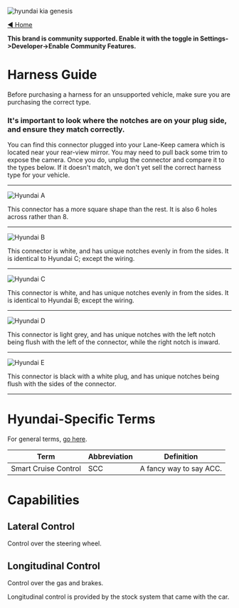 ![hyundai kia genesis](https://user-images.githubusercontent.com/37757984/82103626-983d4800-96c8-11ea-8062-e771da985755.jpeg)

[◄ Home](https://github.com/commaai/openpilot/wiki)

**This brand is community supported. Enable it with the toggle in Settings->Developer->Enable Community Features.**

# Harness Guide

Before purchasing a harness for an unsupported vehicle, make sure you are purchasing the correct type. 
### It's important to look where the notches are on your plug side, and ensure they match correctly.

You can find this connector plugged into your Lane-Keep camera which is located near your rear-view mirror. You may need to pull back some trim to expose the camera. Once you do, unplug the connector and compare it to the types below. If it doesn't match, we don't yet sell the correct harness type for your vehicle.

---
![Hyundai A](https://user-images.githubusercontent.com/37757984/82007923-4d67f580-9620-11ea-8e5f-8167e2051f02.png)

This connector has a more square shape than the rest. It is also 6 holes across rather than 8.

---
![Hyundai B](https://user-images.githubusercontent.com/37757984/82008019-7daf9400-9620-11ea-8067-e5bd784b5a00.png)

This connector is white, and has unique notches evenly in from the sides. It is identical to Hyundai C; except the wiring.

---
![Hyundai C](https://user-images.githubusercontent.com/37757984/82008212-eb5bc000-9620-11ea-8d03-fdf21ed5149e.png)

This connector is white, and has unique notches evenly in from the sides. It is identical to Hyundai B; except the wiring.

---
![Hyundai D](https://user-images.githubusercontent.com/37757984/82008225-f151a100-9620-11ea-9efe-4093365392a7.png)

This connector is light grey, and has unique notches with the left notch being flush with the left of the connector, while the right notch is inward.

---
![Hyundai E](https://user-images.githubusercontent.com/37757984/82008239-f7e01880-9620-11ea-9078-aafbeec1879f.png)

This connector is black with a white plug, and has unique notches being flush with the sides of the connector.

---

# Hyundai-Specific Terms

For general terms, [go here](https://github.com/commaai/openpilot/wiki/General-Terms).

Term | Abbreviation | Definition
--- | --- | ---
Smart Cruise Control | SCC | A fancy way to say ACC.

# Capabilities

## Lateral Control

Control over the steering wheel.

## Longitudinal Control

Control over the gas and brakes.

Longitudinal control is provided by the stock system that came with the car.